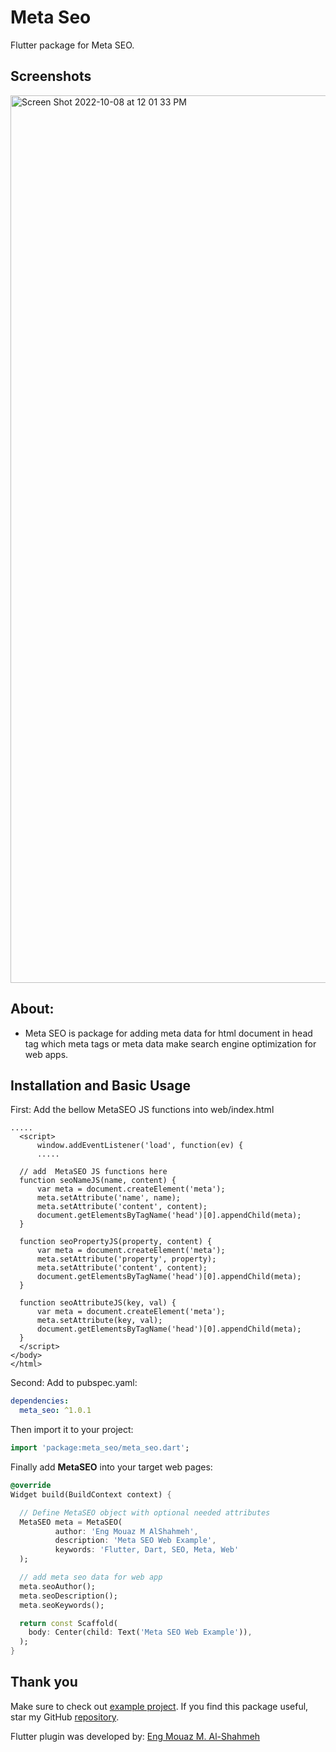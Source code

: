 # Meta Seo

Flutter package for Meta SEO.

## Screenshots

<img width="1420" alt="Screen Shot 2022-10-08 at 12 01 33 PM" src="https://user-images.githubusercontent.com/86870601/194700597-d6e51757-60a8-451d-b359-2e211aad2929.png">


## About:
- Meta SEO is package for adding meta data for html document in head tag
  which meta tags or meta data make search engine optimization for web apps.

## Installation and Basic Usage

First: Add the bellow MetaSEO JS functions into web/index.html

```
.....
  <script>
      window.addEventListener('load', function(ev) {
      .....

  // add  MetaSEO JS functions here
  function seoNameJS(name, content) {
      var meta = document.createElement('meta');
      meta.setAttribute('name', name);
      meta.setAttribute('content', content);
      document.getElementsByTagName('head')[0].appendChild(meta);
  }

  function seoPropertyJS(property, content) {
      var meta = document.createElement('meta');
      meta.setAttribute('property', property);
      meta.setAttribute('content', content);
      document.getElementsByTagName('head')[0].appendChild(meta);
  }

  function seoAttributeJS(key, val) {
      var meta = document.createElement('meta');
      meta.setAttribute(key, val);
      document.getElementsByTagName('head')[0].appendChild(meta);
  }
  </script>
</body>
</html>
```

Second: Add to pubspec.yaml:

```yaml
dependencies:
  meta_seo: ^1.0.1
```

Then import it to your project:

```dart
import 'package:meta_seo/meta_seo.dart';
```

Finally add **MetaSEO** into your target web pages:

```dart
@override
Widget build(BuildContext context) {

  // Define MetaSEO object with optional needed attributes
  MetaSEO meta = MetaSEO(
          author: 'Eng Mouaz M AlShahmeh',
          description: 'Meta SEO Web Example',
          keywords: 'Flutter, Dart, SEO, Meta, Web'
  );

  // add meta seo data for web app
  meta.seoAuthor();
  meta.seoDescription();
  meta.seoKeywords();

  return const Scaffold(
    body: Center(child: Text('Meta SEO Web Example')),
  );
}
```

## Thank you

Make sure to check out [example project](https://github.com/Eng-Mouaz-M-AlShahmeh/meta_seo/tree/main/example).
If you find this package useful, star my GitHub [repository](https://github.com/Eng-Mouaz-M-AlShahmeh/meta_seo).

Flutter plugin was developed by: [Eng Mouaz M. Al-Shahmeh](https://twitter.com/mouaz_m_shahmeh)
